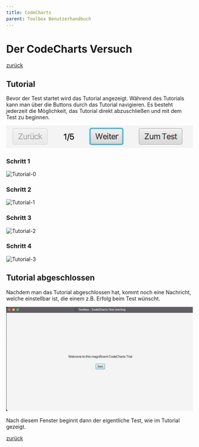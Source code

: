 ```yaml
---
title: CodeCharts
parent: Toolbox Benutzerhandbuch
---
```

# Der CodeCharts Versuch
[zurück](index.md)
## Tutorial
Bevor der Test startet wird das Tutorial angezeigt. Während des Tutorials kann man über die Buttons durch das Tutorial navigieren. Es besteht jederzeit die Möglichkeit, das Tutorial direkt abzuschließen und mit dem Test zu beginnen.

![ProgressBar-Tutorial](resources/progress.png)

### Schritt 1
![Tutorial-0](https://raw.githubusercontent.com/weichware10/dokumente/main/tutorial/codecharts/0.png)
### Schritt 2
![Tutorial-1](https://raw.githubusercontent.com/weichware10/dokumente/main/tutorial/codecharts/1.png)
### Schritt 3
![Tutorial-2](https://raw.githubusercontent.com/weichware10/dokumente/main/tutorial/codecharts/2.png)
### Schritt 4
![Tutorial-3](https://raw.githubusercontent.com/weichware10/dokumente/main/tutorial/codecharts/3.png)

## Tutorial abgeschlossen
Nachdem man das Tutorial abgeschlossen hat, kommt noch eine Nachricht, welche einstellbar ist, die einem z.B. Erfolg beim Test wünscht.

![PreTest-Screen](resources/codecharts-pretest.png)

Nach diesem Fenster beginnt dann der eigentliche Test, wie im Tutorial gezeigt.

[zurück](index.md)
